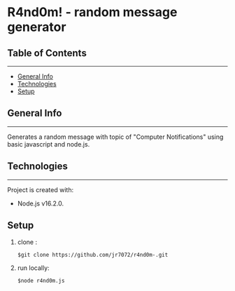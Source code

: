 # R4nd0m! - random message generator

## Table of Contents
---------------------

* [General Info](#general-info)
* [Technologies](#technologies)
* [Setup](#setup)

## General Info
----------------
Generates a random message with topic of "Computer Notifications" using basic javascript and node.js.

## Technologies
----------------

Project is created with:

+ Node.js v16.2.0.

## Setup
1. clone :
    
    ```
    $git clone https://github.com/jr7072/r4nd0m-.git
    ```

2. run locally:
    
    ```
    $node r4nd0m.js
    ```






